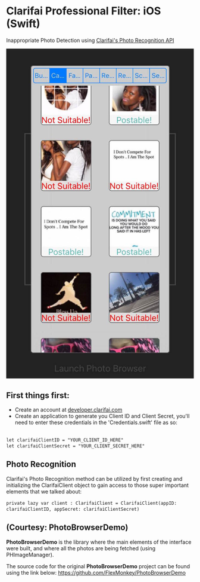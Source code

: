 # Clarifai Professional Filter: iOS (Swift)
Inappropriate Photo Detection using [Clarifai's Photo Recognition API](https://www.clarifai.com)

![screenshot](/PhotoBrowserDemo/IMG_8205.png)


## First things first:

* Create an account at [developer.clarifai.com](https://www.developer.clarifai.com)
* Create an application to generate you Client ID and Client Secret, you'll need to enter these credentials in the 'Credentials.swift' file as so: 

```

let clarifaiClientID = "YOUR_CLIENT_ID_HERE"                                 
let clarifaiClientSecret = "YOUR_CLIENT_SECRET_HERE" 

```

## Photo Recognition
Clarifai's Photo Recognition method can be utilized by first creating and initializing the ClarifaiClient object to gain access to those super important elements that we talked about:

```
private lazy var client : ClarifaiClient = ClarifaiClient(appID: clarifaiClientID, appSecret: clarifaiClientSecret)

```
## (Courtesy: PhotoBrowserDemo)
**PhotoBrowserDemo** is the library where the main elements of the interface were built, and where all the photos are being fetched (using PHImageManager).

The source code for the original **PhotoBrowserDemo** project can be found using the link below: 
https://github.com/FlexMonkey/PhotoBrowserDemo
